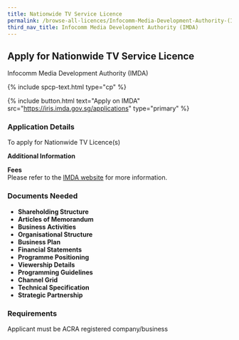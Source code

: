 ```yaml
---
title: Nationwide TV Service Licence
permalink: /browse-all-licences/Infocomm-Media-Development-Authority-(IMDA)/Nationwide-TV-Service-Licence
third_nav_title: Infocomm Media Development Authority (IMDA)
---
```


## Apply for Nationwide TV Service Licence

Infocomm Media Development Authority (IMDA)

{% include spcp-text.html type="cp" %}

{% include button.html text="Apply on IMDA" src="https://iris.imda.gov.sg/applications" type="primary" %}

<H3>Application Details</H3>

<p>To apply for Nationwide TV Licence(s)</p>

<strong>Additional Information</strong>

<p><strong>Fees<br /></strong>Please refer to the <a href="https://www.imda.gov.sg/regulations-and-licensing-listing/free-to-air-nationwide-television-service-licence" target="_blank" rel="noopener">IMDA website</a> for more information.<strong><br /></strong></p>

<H3>Documents Needed</H3>

<ul>
<li><strong>Shareholding Structure</strong></li>
<li><strong>Articles of Memorandum</strong></li>
<li><strong>Business Activities</strong></li>
<li><strong>Organisational Structure</strong></li>
<li><strong>Business Plan</strong></li>
<li><strong>Financial Statements</strong></li>
<li><strong>Programme Positioning</strong></li>
<li><strong>Viewership Details</strong></li>
<li><strong>Programming Guidelines</strong></li>
<li><strong>Channel Grid</strong></li>
<li><strong>Technical Specification</strong></li>
<li><strong>Strategic Partnership</strong></li>
</ul>

<H3>Requirements</H3>

Applicant must be ACRA registered company/business

